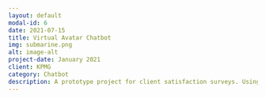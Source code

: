 ```yaml
---
layout: default
modal-id: 6
date: 2021-07-15
title: Virtual Avatar Chatbot
img: submarine.png
alt: image-alt
project-date: January 2021
client: KPMG
category: Chatbot
description: A prototype project for client satisfaction surveys. Using Uneeq API for avatar and React for front end customization. The chatbot backend was developed in Google Dialogflox CX.
---
```

